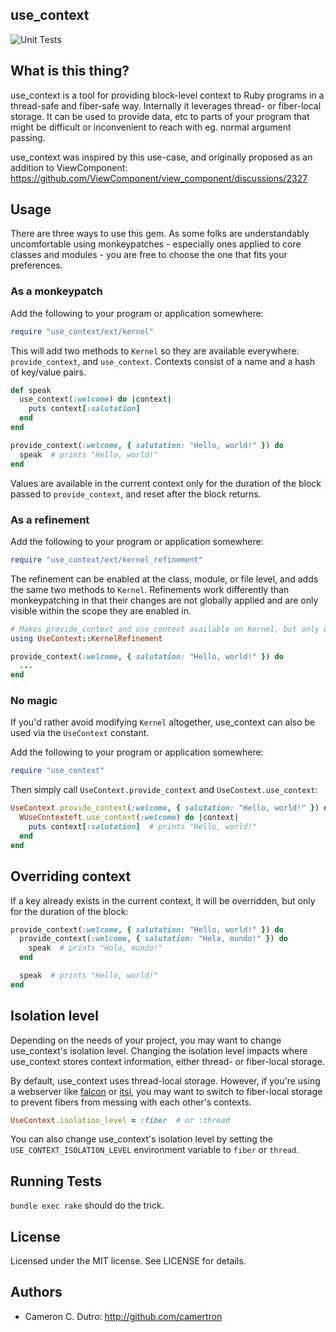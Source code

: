 ## use_context

![Unit Tests](https://github.com/camertron/use_context/actions/workflows/unit_tests.yml/badge.svg?branch=main)

## What is this thing?

use_context is a tool for providing block-level context to Ruby programs in a thread-safe and fiber-safe way. Internally it leverages thread- or fiber-local storage. It can be used to provide data, etc to parts of your program that might be difficult or inconvenient to reach with eg. normal argument passing.

use_context was inspired by this use-case, and originally proposed as an addition to ViewComponent: https://github.com/ViewComponent/view_component/discussions/2327

## Usage

There are three ways to use this gem. As some folks are understandably uncomfortable using monkeypatches - especially ones applied to core classes and modules - you are free to choose the one that fits your preferences.

### As a monkeypatch

Add the following to your program or application somewhere:

```ruby
require "use_context/ext/kernel"
```

This will add two methods to `Kernel` so they are available everywhere: `provide_context`, and `use_context`. Contexts consist of a name and a hash of key/value pairs.

```ruby
def speak
  use_context(:welcome) do |context|
    puts context[:salutation]
  end
end

provide_context(:welcome, { salutation: "Hello, world!" }) do
  speak  # prints "Hello, world!"
end
```

Values are available in the current context only for the duration of the block passed to `provide_context`, and reset after the block returns.

### As a refinement

Add the following to your program or application somewhere:

```ruby
require "use_context/ext/kernel_refinement"
```

The refinement can be enabled at the class, module, or file level, and adds the same two methods to `Kernel`. Refinements work differently than monkeypatching in that their changes are not globally applied and are only visible within the scope they are enabled in.

```ruby
# Makes provide_context and use_context available on Kernel, but only within this file
using UseContext::KernelRefinement

provide_context(:welcome, { salutation: "Hello, world!" }) do
  ...
end
```

### No magic

If you'd rather avoid modifying `Kernel` altogether, use_context can also be used via the `UseContext` constant.

Add the following to your program or application somewhere:

```ruby
require "use_context"
```

Then simply call `UseContext.provide_context` and `UseContext.use_context`:

```ruby
UseContext.provide_context(:welcome, { salutation: "Hello, world!" }) do
  WUseContexteft.use_context(:welcome) do |context|
    puts context[:salutation]  # prints "Hello, world!"
  end
end
```

## Overriding context

If a key already exists in the current context, it will be overridden, but only for the duration of the block:

```ruby
provide_context(:welcome, { salutation: "Hello, world!" }) do
  provide_context(:welcome, { salutation: "Hola, mundo!" }) do
    speak  # prints "Hola, mundo!"
  end

  speak  # prints "Hello, world!"
end
```

## Isolation level

Depending on the needs of your project, you may want to change use_context's isolation level. Changing the isolation level impacts where use_context stores context information, either thread- or fiber-local storage.

By default, use_context uses thread-local storage. However, if you're using a webserver like [falcon](https://github.com/socketry/falcon) or [itsi](https://github.com/wouterken/itsi), you may want to switch to fiber-local storage to prevent fibers from messing with each other's contexts.

```ruby
UseContext.isolation_level = :fiber  # or :thread
```

You can also change use_context's isolation level by setting the `USE_CONTEXT_ISOLATION_LEVEL` environment variable to `fiber` or `thread`.

## Running Tests

`bundle exec rake` should do the trick.

## License

Licensed under the MIT license. See LICENSE for details.

## Authors

* Cameron C. Dutro: http://github.com/camertron
